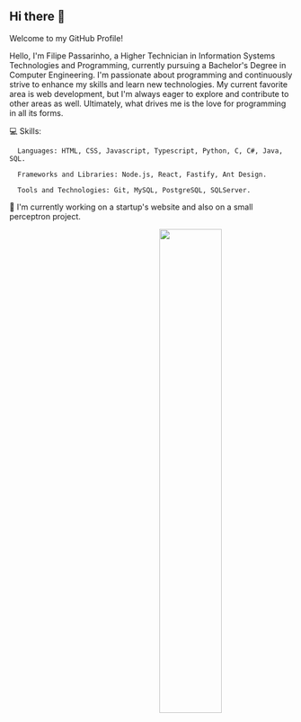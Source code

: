 ## Hi there 👋

Welcome to my GitHub Profile! 

Hello, I'm Filipe Passarinho, a Higher Technician in Information Systems Technologies and Programming, currently pursuing a Bachelor's Degree in Computer Engineering. I'm passionate about programming and continuously strive to enhance my skills and learn new technologies. My current favorite area is web development, but I'm always eager to explore and contribute to other areas as well. Ultimately, what drives me is the love for programming in all its forms.

  💻 Skills:
  
      Languages: HTML, CSS, Javascript, Typescript, Python, C, C#, Java, SQL.
      
      Frameworks and Libraries: Node.js, React, Fastify, Ant Design.
      
      Tools and Technologies: Git, MySQL, PostgreSQL, SQLServer.


  🔭 I'm currently working on a startup's website and also on a small perceptron project.


<img width="47%" align="right" src="https://github-readme-stats.vercel.app/api/top-langs/?username=FPassarinho&layout=compact&show_icons=true&bg_color=252626&title_color=fff&text_color=cdd1d1&icon_color=5b99f5&locale=en&hide_border=0&include_all_commits=1&count_private=1&line_height=25" />

